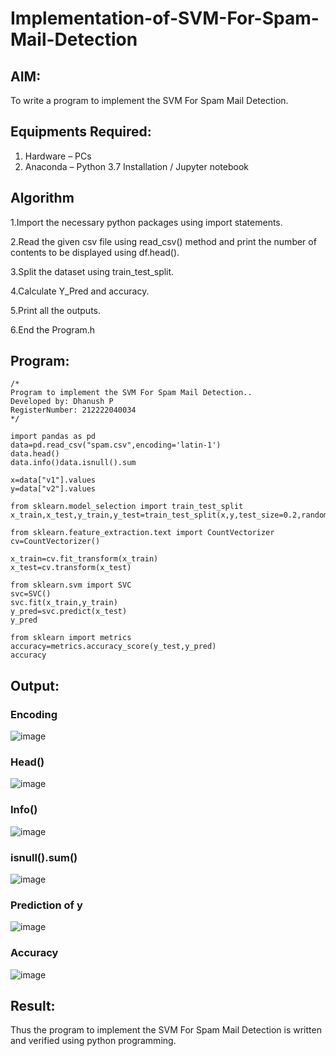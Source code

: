 # Implementation-of-SVM-For-Spam-Mail-Detection

## AIM:
To write a program to implement the SVM For Spam Mail Detection.

## Equipments Required:
1. Hardware – PCs
2. Anaconda – Python 3.7 Installation / Jupyter notebook

## Algorithm
1.Import the necessary python packages using import statements.

2.Read the given csv file using read_csv() method and print the number of contents to be displayed using df.head().

3.Split the dataset using train_test_split.

4.Calculate Y_Pred and accuracy.

5.Print all the outputs.

6.End the Program.h

## Program:
```
/*
Program to implement the SVM For Spam Mail Detection..
Developed by: Dhanush P
RegisterNumber: 212222040034
*/
```
```
import pandas as pd
data=pd.read_csv("spam.csv",encoding='latin-1')
data.head()
data.info()data.isnull().sum

x=data["v1"].values
y=data["v2"].values

from sklearn.model_selection import train_test_split
x_train,x_test,y_train,y_test=train_test_split(x,y,test_size=0.2,random_state=0)

from sklearn.feature_extraction.text import CountVectorizer
cv=CountVectorizer()

x_train=cv.fit_transform(x_train)
x_test=cv.transform(x_test)

from sklearn.svm import SVC
svc=SVC()
svc.fit(x_train,y_train)
y_pred=svc.predict(x_test)
y_pred

from sklearn import metrics
accuracy=metrics.accuracy_score(y_test,y_pred)
accuracy
```


## Output:
### Encoding
![image](https://github.com/23004426/Implementation-of-SVM-For-Spam-Mail-Detection/assets/144979327/14c93d11-d8d5-4f91-8b80-1ba4f76af49d)

### Head()
![image](https://github.com/23004426/Implementation-of-SVM-For-Spam-Mail-Detection/assets/144979327/49754a09-46dc-4838-8c17-7e6d9203f94a)

### Info()
![image](https://github.com/23004426/Implementation-of-SVM-For-Spam-Mail-Detection/assets/144979327/3d140aa9-c186-4943-a70b-a56460a90375)

### isnull().sum()
![image](https://github.com/23004426/Implementation-of-SVM-For-Spam-Mail-Detection/assets/144979327/995fe78e-4661-46d3-84e3-fada28820617)

### Prediction of y
![image](https://github.com/23004426/Implementation-of-SVM-For-Spam-Mail-Detection/assets/144979327/3dc11444-a410-4950-a8d9-fde59ed078e9)

### Accuracy
![image](https://github.com/23004426/Implementation-of-SVM-For-Spam-Mail-Detection/assets/144979327/7f0a5fc6-1c65-44be-9217-370588a7bf9a)


## Result:
Thus the program to implement the SVM For Spam Mail Detection is written and verified using python programming.
